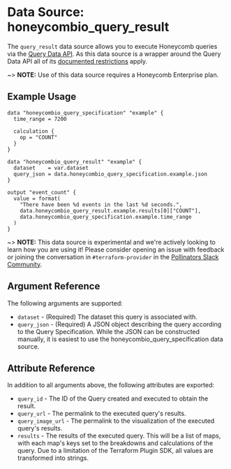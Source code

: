 # Data Source: honeycombio_query_result

The `query_result` data source allows you to execute Honeycomb queries via the [Query Data API](https://docs.honeycomb.io/api/query-results/).
As this data source is a wrapper around the Query Data API all of its [documented restrictions](https://docs.honeycomb.io/api/query-results/#api-restrictions) apply.

~> **NOTE:** Use of this data source requires a Honeycomb Enterprise plan.

## Example Usage

```hcl
data "honeycombio_query_specification" "example" {
  time_range = 7200

  calculation {
    op = "COUNT"
  }
}

data "honeycombio_query_result" "example" {
  dataset    = var.dataset
  query_json = data.honeycombio_query_specification.example.json
}

output "event_count" {
  value = format(
    "There have been %d events in the last %d seconds.",
    data.honeycombio_query_result.example.results[0]["COUNT"],
    data.honeycombio_query_specification.example.time_range
  )
}
```

~> **NOTE:** This data source is experimental and we're actively looking to learn how you are using it! Please consider opening an issue with feedback or joining the conversation in `#terraform-provider` in the [Pollinators Slack Community](https://join.slack.com/t/honeycombpollinators/shared_invite/zt-xqexg936-dckd0l29wdE3WLmUs8Qvpg).

## Argument Reference

The following arguments are supported:

* `dataset` - (Required) The dataset this query is associated with.
* `query_json` - (Required) A JSON object describing the query according to the Query Specification. While the JSON can be constructed manually, it is easiest to use the honeycombio_query_specification data source.

## Attribute Reference

In addition to all arguments above, the following attributes are exported:

* `query_id` - The ID of the Query created and executed to obtain the result.
* `query_url` - The permalink to the executed query's results.
* `query_image_url` - The permalink to the visualization of the executed query's results.
* `results` - The results of the executed query. This will be a list of maps, with each map's keys set to the breakdowns and calculations of the query. Due to a limitation of the Terraform Plugin SDK, all values are transformed into strings.
